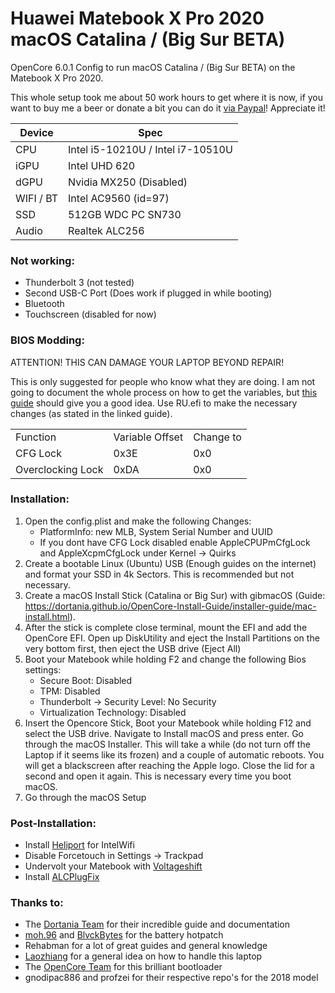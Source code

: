 # **Huawei Matebook X Pro 2020 macOS Catalina / (Big Sur BETA)**

OpenCore 6.0.1 Config to run macOS Catalina / (Big Sur BETA) on the Matebook X Pro 2020.

This whole setup took me about 50 work hours to get where it is now, if you want to buy me a beer or donate a bit you can do it [via Paypal](https://www.paypal.com/cgi-bin/webscr?cmd=_donations&business=dopfunk91%40gmail.com&currency_code=EUR&source=url)! Appreciate it!

| Device | Spec |
| --- | --- |
| CPU | Intel i5-10210U / Intel i7-10510U |
| iGPU | Intel UHD 620 |
| dGPU | Nvidia MX250 (Disabled) |
| WIFI / BT | Intel AC9560 (id=97) |
| SSD | 512GB WDC PC SN730 |
| Audio | Realtek ALC256 |

### Not working:

*   Thunderbolt 3 (not tested)
*   Second USB-C Port (Does work if plugged in while booting)
*   Bluetooth
*   Touchscreen (disabled for now)

### BIOS Modding:

ATTENTION! THIS CAN DAMAGE YOUR LAPTOP BEYOND REPAIR! 

This is only suggested for people who know what they are doing. I am not going to document the whole process on how to get the variables, but [this guide](https://www.reddit.com/r/MatebookXPro/comments/iih4q9/undervolting_on_all_huawei_devices_even_matebook/) should give you a good idea. Use RU.efi to make the necessary changes (as stated in the linked guide).

<table><tbody><tr><td>Function</td><td>Variable Offset</td><td>Change to</td></tr><tr><td>CFG Lock</td><td>0x3E</td><td>0x0</td></tr><tr><td>Overclocking Lock</td><td>0xDA</td><td>0x0</td></tr></tbody></table>

### Installation:

1.  Open the config.plist and make the following Changes:
    *   PlatformInfo: new MLB, System Serial Number and UUID
    *   If you dont have CFG Lock disabled enable AppleCPUPmCfgLock and AppleXcpmCfgLock under Kernel -> Quirks
2.  Create a bootable Linux (Ubuntu) USB (Enough guides on the internet) and format your SSD in 4k Sectors. This is recommended but not necessary.
3.  Create a macOS Install Stick (Catalina or Big Sur) with gibmacOS (Guide: https://dortania.github.io/OpenCore-Install-Guide/installer-guide/mac-install.html).
4.  After the stick is complete close terminal, mount the EFI and add the OpenCore EFI. Open up DiskUtility and eject the Install Partitions on the very bottom first, then eject the USB drive (Eject All)
5.  Boot your Matebook while holding F2 and change the following Bios settings:
    *   Secure Boot: Disabled
    *   TPM: Disabled
    *   Thunderbolt -> Security Level: No Security
    *   Virtualization Technology: Disabled
6.  Insert the Opencore Stick, Boot your Matebook while holding F12 and select the USB drive. Navigate to Install macOS and press enter. Go through the macOS Installer. This will take a while (do not turn off the Laptop if it seems like its frozen) and a couple of automatic reboots. You will get a blackscreen after reaching the Apple logo. Close the lid for a second and open it again. This is necessary every time you boot macOS.
7.  Go through the macOS Setup

### Post-Installation:

*   Install [Heliport](https://github.com/OpenIntelWireless/HeliPort) for IntelWifi
*   Disable Forcetouch in Settings -> Trackpad
*   Undervolt your Matebook with [Voltageshift](https://github.com/sicreative/VoltageShift)
*   Install [ALCPlugFix](https://github.com/profzei/Matebook-X-Pro-2018/tree/master/ALCPlugFix)

### Thanks to:

*   The [Dortania Team](https://dortania.github.io/OpenCore-Install-Guide/) for their incredible guide and documentation
*   [moh.96](https://www.tonymacx86.com/members/moh-96.1994677/) and [BlvckBytes](https://www.tonymacx86.com/members/blvckbytes.1808868/) for the battery hotpatch
*   Rehabman for a lot of great guides and general knowledge
*   [Laozhiang](https://github.com/laozhiang/MateBook_13_14_XPro-Hackintosh) for a general idea on how to handle this laptop
*   The [OpenCore Team](https://github.com/acidanthera/OpenCorePkg/releases) for this brilliant bootloader
*   gnodipac886 and profzei for their respective repo's for the 2018 model
